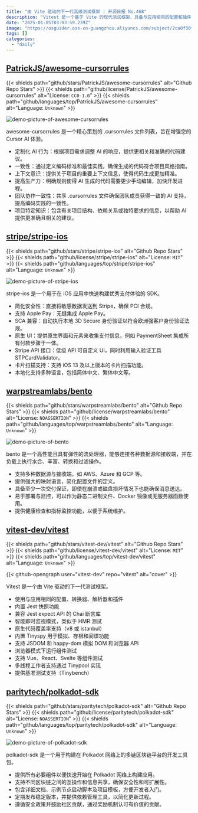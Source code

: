 ```yaml
---
title: "由 Vite 驱动的下一代高级测试框架 | 开源日报 No.468"
description: "Vitest 是一个基于 Vite 的现代测试框架，具备与应用相同的配置和插件，支持 Jest 快照和 Chai 断言，提供智能监视模式和原生代码覆盖率，支持多种框架的组件测试，具备多线程和基准测试功能，适用于前端开发。"
date: "2025-01-05T03:03:59.239Z"
image: "https://osguider.oss-cn-guangzhou.aliyuncs.com/subject/2ca0f30fd637464bb3e9cbdb6bdd126b.png"
tags: []
categories:
  - "daily"
---
```


## [PatrickJS/awesome-cursorrules](https://github.com/PatrickJS/awesome-cursorrules)

{{< shields path="github/stars/PatrickJS/awesome-cursorrules" alt="Github Repo Stars" >}} {{< shields path="github/license/PatrickJS/awesome-cursorrules" alt="License: `CC0-1.0`" >}} {{< shields path="github/languages/top/PatrickJS/awesome-cursorrules" alt="Language: `Unknown`" >}}

![demo-picture-of-awesome-cursorrules](https://static.osguider.com/subject/github/PatrickJS/awesome-cursorrules/4e40c022f1fbda47b03d8ca83932c1b9.png)

awesome-cursorrules 是一个精心策划的 .cursorrules 文件列表，旨在增强您的 Cursor AI 体验。

- 定制化 AI 行为：根据项目需求调整 AI 的响应，提供更相关和准确的代码建议。
- 一致性：通过定义编码标准和最佳实践，确保生成的代码符合项目风格指南。
- 上下文意识：提供关于项目的重要上下文信息，使得代码生成更加精准。
- 提高生产力：明确规则使得 AI 生成的代码需要更少手动编辑，加快开发进程。
- 团队协作一致性：共享 .cursorrules 文件确保团队成员获得一致的 AI 支持，提高编码实践的一致性。
- 项目特定知识：包含有关项目结构、依赖关系或独特要求的信息，以帮助 AI 提供更准确且相关的建议。
  
## [stripe/stripe-ios](https://github.com/stripe/stripe-ios)

{{< shields path="github/stars/stripe/stripe-ios" alt="Github Repo Stars" >}} {{< shields path="github/license/stripe/stripe-ios" alt="License: `MIT`" >}} {{< shields path="github/languages/top/stripe/stripe-ios" alt="Language: `Unknown`" >}}

![demo-picture-of-stripe-ios](https://static.osguider.com/subject/github/stripe/stripe-ios/8d7328e107b4537861d675949d1649a4.png)

stripe-ios 是一个用于在 iOS 应用中快速构建优秀支付体验的 SDK。

- 简化安全性：直接将敏感数据发送到 Stripe，确保 PCI 合规。
- 支持 Apple Pay：无缝集成 Apple Pay。
- SCA 兼容：自动执行本地 3D Secure 身份验证以符合欧洲强客户身份验证法规。
- 原生 UI：提供原生界面和元素来收集支付信息，例如 PaymentSheet 集成所有付款步骤于一体。
- Stripe API 接口：低级 API 可自定义 UI，同时利用输入验证工具 STPCardValidator。
- 卡片扫描支持：支持 iOS 13 及以上版本的卡片扫描功能。
- 本地化支持多种语言，包括简体中文、繁体中文等。
  
## [warpstreamlabs/bento](https://github.com/warpstreamlabs/bento)

{{< shields path="github/stars/warpstreamlabs/bento" alt="Github Repo Stars" >}} {{< shields path="github/license/warpstreamlabs/bento" alt="License: `NOASSERTION`" >}} {{< shields path="github/languages/top/warpstreamlabs/bento" alt="Language: `Unknown`" >}}

![demo-picture-of-bento](https://static.osguider.com/subject/github/warpstreamlabs/bento/ede70c71054e52526afef911a52f51c7.png)

bento 是一个高性能且具有弹性的流处理器，能够连接各种数据源和接收端，并在负载上执行水合、丰富、转换和过滤操作。

- 支持多种数据源与接收端，如 AWS、Azure 和 GCP 等。
- 提供强大的映射语言，简化配置文件的定义。
- 具备至少一次交付保证，即使在崩溃或磁盘损坏情况下也能确保消息送达。
- 易于部署与监控，可以作为静态二进制文件、Docker 镜像或无服务器函数使用。
- 提供健康检查和指标监控功能，以便于系统维护。
  
## [vitest-dev/vitest](https://github.com/vitest-dev/vitest)

{{< shields path="github/stars/vitest-dev/vitest" alt="Github Repo Stars" >}} {{< shields path="github/license/vitest-dev/vitest" alt="License: `MIT`" >}} {{< shields path="github/languages/top/vitest-dev/vitest" alt="Language: `Unknown`" >}}

{{< github-opengraph user="vitest-dev" repo="vitest" alt="cover" >}}

Vitest 是一个由 Vite 驱动的下一代测试框架。

- 使用与应用相同的配置、转换器、解析器和插件
- 内置 Jest 快照功能
- 兼容 Jest expect API 的 Chai 断言库
- 智能即时监视模式，类似于 HMR 测试
- 原生代码覆盖率支持（v8 或 istanbul）
- 内置 Tinyspy 用于模拟、存根和间谍功能
- 支持 JSDOM 和 happy-dom 模拟 DOM 和浏览器 API
- 浏览器模式下运行组件测试
- 支持 Vue、React、Svelte 等组件测试
- 多线程工作者支持通过 Tinypool 实现
- 提供基准测试支持（Tinybench）
  
## [paritytech/polkadot-sdk](https://github.com/paritytech/polkadot-sdk)

{{< shields path="github/stars/paritytech/polkadot-sdk" alt="Github Repo Stars" >}} {{< shields path="github/license/paritytech/polkadot-sdk" alt="License: `NOASSERTION`" >}} {{< shields path="github/languages/top/paritytech/polkadot-sdk" alt="Language: `Unknown`" >}}

![demo-picture-of-polkadot-sdk](https://static.osguider.com/subject/github/paritytech/polkadot-sdk/d7b8d8f2a3d36bcba36132a66b15bc7a.png)

polkadot-sdk 是一个用于构建在 Polkadot 网络上的多链区块链平台的开发工具包。

- 提供所有必要组件以便快速开始在 Polkadot 网络上构建应用。
- 支持不同区块链之间的互操作和信息共享，确保安全性和可扩展性。
- 包含详细文档、示例节点启动脚本及项目模板，方便开发者入门。
- 定期发布稳定版本，并提供依赖管理工具，以简化更新过程。
- 遵循安全政策并鼓励社区贡献，通过奖励机制认可有价值的贡献。
  
